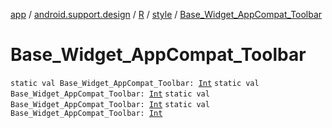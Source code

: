 [app](../../../index.md) / [android.support.design](../../index.md) / [R](../index.md) / [style](index.md) / [Base_Widget_AppCompat_Toolbar](.)

# Base_Widget_AppCompat_Toolbar

`static val Base_Widget_AppCompat_Toolbar: `[`Int`](https://kotlinlang.org/api/latest/jvm/stdlib/kotlin/-int/index.html)
`static val Base_Widget_AppCompat_Toolbar: `[`Int`](https://kotlinlang.org/api/latest/jvm/stdlib/kotlin/-int/index.html)
`static val Base_Widget_AppCompat_Toolbar: `[`Int`](https://kotlinlang.org/api/latest/jvm/stdlib/kotlin/-int/index.html)
`static val Base_Widget_AppCompat_Toolbar: `[`Int`](https://kotlinlang.org/api/latest/jvm/stdlib/kotlin/-int/index.html)
